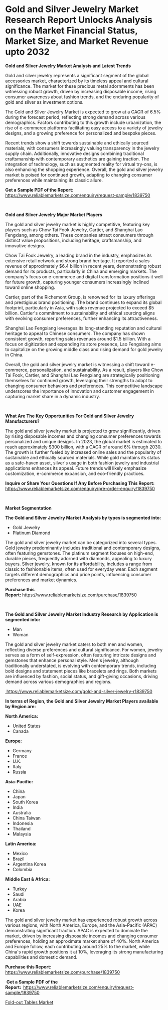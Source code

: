 <p><h1>Gold and Silver Jewelry Market Research Report Unlocks Analysis on the Market Financial Status, Market Size, and Market Revenue upto 2032</h1></p><p><strong>Gold and Silver Jewelry Market Analysis and Latest Trends</strong></p>
<p><p>Gold and silver jewelry represents a significant segment of the global accessories market, characterized by its timeless appeal and cultural significance. The market for these precious metal adornments has been witnessing robust growth, driven by increasing disposable income, rising consumer awareness about fashion trends, and the enduring popularity of gold and silver as investment options. </p><p>The Gold and Silver Jewelry Market is expected to grow at a CAGR of 6.5% during the forecast period, reflecting strong demand across various demographics. Factors contributing to this growth include urbanization, the rise of e-commerce platforms facilitating easy access to a variety of jewelry designs, and a growing preference for personalized and bespoke pieces. </p><p>Recent trends show a shift towards sustainable and ethically sourced materials, with consumers increasingly valuing transparency in the jewelry supply chain. Additionally, innovative designs combining traditional craftsmanship with contemporary aesthetics are gaining traction. The integration of technology, such as augmented reality for virtual try-ons, is also enhancing the shopping experience. Overall, the gold and silver jewelry market is poised for continued growth, adapting to changing consumer preferences while maintaining its classic allure.</p></p>
<p><strong>Get a Sample PDF of the Report:&nbsp;</strong> <a href="https://www.reliablemarketsize.com/enquiry/request-sample/1839750?utm_campaign=2186&utm_medium=2&utm_source=Github&utm_content=ia&utm_term=10022025&utm_id=gold-and-silver-jewelry">https://www.reliablemarketsize.com/enquiry/request-sample/1839750</a></p>
<p>&nbsp;</p>
<p><strong>Gold and Silver Jewelry Major Market Players</strong></p>
<p><p>The gold and silver jewelry market is highly competitive, featuring key players such as Chow Tai Fook Jewelry, Cartier, and Shanghai Lao Fengxiang, among others. These companies attract consumers through distinct value propositions, including heritage, craftsmanship, and innovative designs.</p><p>Chow Tai Fook Jewelry, a leading brand in the industry, emphasizes its extensive retail network and strong brand heritage. It reported a sales revenue of approximately $6.4 billion in recent years, demonstrating robust demand for its products, particularly in China and emerging markets. The company's focus on e-commerce and digital transformation positions it well for future growth, capturing younger consumers increasingly inclined toward online shopping.</p><p>Cartier, part of the Richemont Group, is renowned for its luxury offerings and prestigious brand positioning. The brand continues to expand its global footprint, particularly in Asia, with sales revenue projected to exceed $5 billion. Cartier's commitment to sustainability and ethical sourcing aligns with evolving consumer preferences, further enhancing its attractiveness.</p><p>Shanghai Lao Fengxiang leverages its long-standing reputation and cultural heritage to appeal to Chinese consumers. The company has shown consistent growth, reporting sales revenues around $1.5 billion. With a focus on digitization and expanding its store presence, Lao Fengxiang aims to capitalize on the growing middle class and rising demand for gold jewelry in China.</p><p>Overall, the gold and silver jewelry market is witnessing a shift toward e-commerce, personalization, and sustainability. As a result, players like Chow Tai Fook, Cartier, and Shanghai Lao Fengxiang are strategically positioning themselves for continued growth, leveraging their strengths to adapt to changing consumer behaviors and preferences. This competitive landscape underscores the importance of innovation and customer engagement in capturing market share in a dynamic industry.</p></p>
<p>&nbsp;</p>
<p><strong>What Are The Key Opportunities For Gold and Silver Jewelry Manufacturers?</strong></p>
<p><p>The gold and silver jewelry market is projected to grow significantly, driven by rising disposable incomes and changing consumer preferences towards personalized and unique designs. In 2023, the global market is estimated to reach approximately $300 billion, with a CAGR of around 6% through 2030. The growth is further fueled by increased online sales and the popularity of sustainable and ethically sourced materials. While gold maintains its status as a safe-haven asset, silver's usage in both fashion jewelry and industrial applications enhances its appeal. Future trends will likely emphasize customization, e-commerce expansion, and eco-friendly practices.</p></p>
<p><strong>Inquire or Share Your Questions If Any Before Purchasing This Report:</strong> <a href="https://www.reliablemarketsize.com/enquiry/pre-order-enquiry/1839750?utm_campaign=2186&utm_medium=2&utm_source=Github&utm_content=ia&utm_term=10022025&utm_id=gold-and-silver-jewelry">https://www.reliablemarketsize.com/enquiry/pre-order-enquiry/1839750</a></p>
<p>&nbsp;</p>
<p><strong>Market Segmentation</strong></p>
<p><strong>The Gold and Silver Jewelry Market Analysis by types is segmented into:</strong></p>
<p><ul><li>Gold Jewelry</li><li>Platinum Diamond</li></ul></p>
<p><p>The gold and silver jewelry market can be categorized into several types. Gold jewelry predominantly includes traditional and contemporary designs, often featuring gemstones. The platinum segment focuses on high-end, durable pieces, frequently adorned with diamonds, appealing to luxury buyers. Silver jewelry, known for its affordability, includes a range from classic to fashionable items, often used for everyday wear. Each segment targets different demographics and price points, influencing consumer preferences and market dynamics.</p></p>
<p><strong>Purchase this Report:&nbsp;</strong><a href="https://www.reliablemarketsize.com/purchase/1839750?utm_campaign=2186&utm_medium=2&utm_source=Github&utm_content=ia&utm_term=10022025&utm_id=gold-and-silver-jewelry">https://www.reliablemarketsize.com/purchase/1839750</a></p>
<p>&nbsp;</p>
<p><strong>The Gold and Silver Jewelry Market Industry Research by Application is segmented into:</strong></p>
<p><ul><li>Man</li><li>Woman</li></ul></p>
<p><p>The gold and silver jewelry market caters to both men and women, reflecting diverse preferences and cultural significance. For women, jewelry serves as a form of self-expression, often featuring intricate designs and gemstones that enhance personal style. Men's jewelry, although traditionally understated, is evolving with contemporary trends, including bold designs and statement pieces like bracelets and rings. Both markets are influenced by fashion, social status, and gift-giving occasions, driving demand across various demographics and regions.</p></p>
<p><a href="https://www.reliablemarketsize.com/gold-and-silver-jewelry-r1839750?utm_campaign=2186&utm_medium=2&utm_source=Github&utm_content=ia&utm_term=10022025&utm_id=gold-and-silver-jewelry">&nbsp;https://www.reliablemarketsize.com/gold-and-silver-jewelry-r1839750</a></p>
<p><strong>In terms of Region, the Gold and Silver Jewelry Market Players available by Region are:</strong></p>
<p>
    <p> <strong> North America: </strong>
        <ul>
            <li>United States</li>
            <li>Canada</li>
        </ul>
        </p> 
    <p> <strong> Europe: </strong>
        <ul>
            <li>Germany</li>
            <li>France</li>
            <li>U.K.</li>
            <li>Italy</li>
            <li>Russia</li>
        </ul>
        </p> 
    <p> <strong> Asia-Pacific: </strong>
        <ul>
            <li>China</li>
            <li>Japan</li>
            <li>South Korea</li>
            <li>India</li>
            <li>Australia</li>
            <li>China Taiwan</li>
            <li>Indonesia</li>
            <li>Thailand</li>
            <li>Malaysia</li>
        </ul>
        </p> 
    <p> <strong> Latin America: </strong>
        <ul>
            <li>Mexico</li>
            <li>Brazil</li>
            <li>Argentina Korea</li>
            <li>Colombia</li>
        </ul>
        </p> 
    <p> <strong> Middle East & Africa: </strong>
        <ul>
            <li>Turkey</li>
            <li>Saudi</li>
            <li>Arabia</li>
            <li>UAE</li>
            <li>Korea</li>
        </ul>
    </p>
    </p>
<p><p>The gold and silver jewelry market has experienced robust growth across various regions, with North America, Europe, and the Asia-Pacific (APAC) demonstrating significant traction. APAC is expected to dominate the market, driven by increasing disposable incomes and changing consumer preferences, holding an approximate market share of 40%. North America and Europe follow, each contributing around 25% to the market, while China's rapid growth positions it at 10%, leveraging its strong manufacturing capabilities and domestic demand.</p></p>
<p><strong>Purchase this Report: </strong><a href="https://www.reliablemarketsize.com/purchase/1839750?utm_campaign=2186&utm_medium=2&utm_source=Github&utm_content=ia&utm_term=10022025&utm_id=gold-and-silver-jewelry">https://www.reliablemarketsize.com/purchase/1839750</a></p>
<p>&nbsp;<strong>Get a Sample PDF of the Report:&nbsp;&nbsp;</strong><a href="https://www.reliablemarketsize.com/enquiry/request-sample/1839750?utm_campaign=2186&utm_medium=2&utm_source=Github&utm_content=ia&utm_term=10022025&utm_id=gold-and-silver-jewelry">https://www.reliablemarketsize.com/enquiry/request-sample/1839750</a></p>
<p><strong></strong></p>
<p><p><a href="https://github.com/abbislposival/Market-Research-Report-List-1/blob/main/fold-out-tables-market.md?utm_campaign=2186&utm_medium=2&utm_source=Github&utm_content=ia&utm_term=10022025&utm_id=gold-and-silver-jewelry">Fold-out Tables Market</a></p></p>